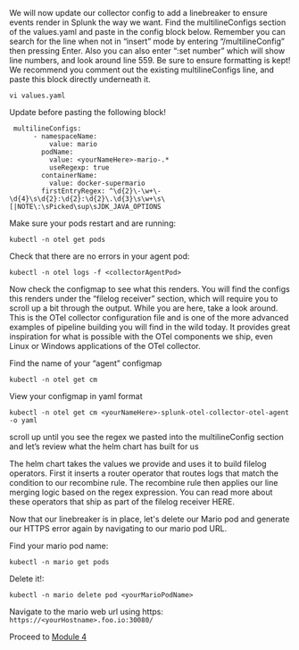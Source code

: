 We will now update our collector config to add a linebreaker to ensure events render in Splunk the way we want. 
Find the multilineConfigs section of the values.yaml and paste in the config block below. 
Remember you can search for the line when not in “insert” mode by entering “/multilineConfig” then pressing Enter. Also you can also enter “:set number” which will show line numbers, and look around line 559. 
Be sure to ensure formatting is kept!
We recommend you comment out the existing multilineConfigs line, and paste this block directly underneath it. 

`vi values.yaml`

Update <yourNameHere> before pasting the following block!

```
 multilineConfigs: 
      - namespaceName:
          value: mario
        podName:
          value: <yourNameHere>-mario-.*
          useRegexp: true
        containerName:
          value: docker-supermario
        firstEntryRegex: ^\d{2}\-\w+\-\d{4}\s\d{2}:\d{2}:\d{2}\.\d{3}\s\w+\s\[|NOTE\:\sPicked\sup\sJDK_JAVA_OPTIONS
```

Make sure your pods restart and are running:

```
kubectl -n otel get pods
```
  
Check that there are no errors in your agent pod:

```
kubectl -n otel logs -f <collectorAgentPod> 
```
  
Now check the configmap to see what this renders. You will find the configs this renders under the “filelog receiver” section, which will require you to scroll up a bit through the output. 
While you are here, take a look around. This is the OTel collector configuration file and is one of the more advanced examples of pipeline building you will find in the wild today. It provides great inspiration for what is possible with the OTel components we ship, even Linux or Windows applications of the OTel collector. 

Find the name of your “agent” configmap
```
kubectl -n otel get cm 
```
  
View your configmap in yaml format

```
kubectl -n otel get cm <yourNameHere>-splunk-otel-collector-otel-agent -o yaml
```
  
scroll up until you see the regex we pasted into the multilineConfig section and let’s review what the helm chart has built for us

The helm chart takes the values we provide and uses it to build filelog operators. 
First it inserts a router operator that routes logs that match the condition to our recombine rule. The recombine rule then applies our line merging logic based on the regex expression. You can read more about these operators that ship as part of the filelog receiver HERE.

Now that our linebreaker is in place, let's delete our Mario pod and generate our HTTPS error again by navigating to our mario pod URL. 

Find your mario pod name:

```
kubectl -n mario get pods
```
Delete it!:

```
kubectl -n mario delete pod <yourMarioPodName>
```
 
Navigate to the mario web url using https:
`https://<yourHostname>.foo.io:30080/`

 
Proceed to [Module 4](https://github.com/matthewmodestino/otel-quickstart/blob/main/kubernetes/4-module-four.md)

